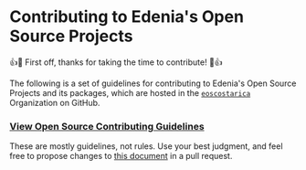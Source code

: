 # Contributing to Edenia's Open Source Projects

👍🎉 First off, thanks for taking the time to contribute! 🎉👍

The following is a set of guidelines for contributing to Edenia's Open Source Projects and its packages, which are hosted in the [`eoscostarica`](https://github.com/edenia) Organization on GitHub.

### [View Open Source Contributing Guidelines](https://guide.eoscostarica.io/docs/open-source-guidelines)

These are mostly guidelines, not rules. Use your best judgment, and feel free to propose changes to [this document](https://github.com/eoscostarica/guide.eoscostarica.io/blob/master/docs/open-source-guidelines.md) in a pull request.
